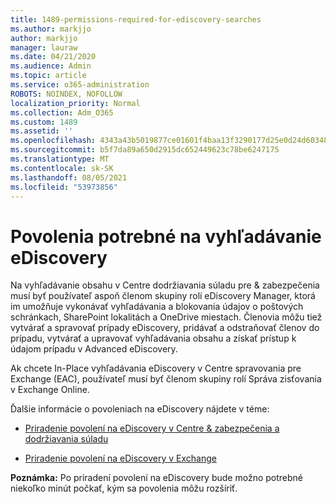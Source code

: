 ```yaml
---
title: 1489-permissions-required-for-ediscovery-searches
ms.author: markjjo
author: markjjo
manager: lauraw
ms.date: 04/21/2020
ms.audience: Admin
ms.topic: article
ms.service: o365-administration
ROBOTS: NOINDEX, NOFOLLOW
localization_priority: Normal
ms.collection: Adm_O365
ms.custom: 1489
ms.assetid: ''
ms.openlocfilehash: 4343a43b5019877ce01601f4baa13f3290177d25e0d24d6034858205966f5f35
ms.sourcegitcommit: b5f7da89a650d2915dc652449623c78be6247175
ms.translationtype: MT
ms.contentlocale: sk-SK
ms.lasthandoff: 08/05/2021
ms.locfileid: "53973856"
---
```

# <a name="permissions-required-for-ediscovery-searches"></a>Povolenia potrebné na vyhľadávanie eDiscovery

Na vyhľadávanie obsahu v Centre dodržiavania súladu pre & zabezpečenia musí byť používateľ aspoň členom skupiny rolí eDiscovery Manager, ktorá im umožňuje vykonávať vyhľadávania a blokovania údajov o poštových schránkach, SharePoint lokalitách a OneDrive miestach. Členovia môžu tiež vytvárať a spravovať prípady eDiscovery, pridávať a odstraňovať členov do prípadu, vytvárať a upravovať vyhľadávania obsahu a získať prístup k údajom prípadu v Advanced eDiscovery.

Ak chcete In-Place vyhľadávania eDiscovery v Centre spravovania pre Exchange (EAC), používateľ musí byť členom skupiny rolí Správa zisťovania v Exchange Online.

Ďalšie informácie o povoleniach na eDiscovery nájdete v téme: 

- [Priradenie povolení na eDiscovery v Centre & zabezpečenia a dodržiavania súladu](https://docs.microsoft.com/microsoft-365/compliance/assign-ediscovery-permissions)

- [Priradenie povolení na eDiscovery v Exchange](https://docs.microsoft.com/exchange/security-and-compliance/in-place-ediscovery/assign-ediscovery-permissions)

**Poznámka:** Po priradení povolení na eDiscovery bude možno potrebné niekoľko minút počkať, kým sa povolenia môžu rozšíriť.
